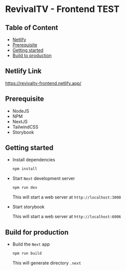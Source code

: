 # RevivalTV - Frontend TEST

## Table of Content

- [Netlify](#Netlify-source)
- [Prerequisite](#Prerequisite)
- [Getting started](#Getting-started)
- [Build to production](#Build-to-production)

## Netlify Link

https://revivaltv-frontend.netlify.app/

## Prerequisite

- NodeJS 
- NPM 
- NextJS
- TailwindCSS
- Storybook

## Getting started

- Install dependencies

  ```bash
  npm install
  ```

- Start `Next` development server

  ```bash
  npm run dev
  ```

  This will start a web server at `http://localhost:3000`
  
- Start storybook

  This will start a web server at `http://localhost:6006`

## Build for production

- Build the `Next` app

  ```bash
  npm run build
  ```

  This will generate directory `.next`

